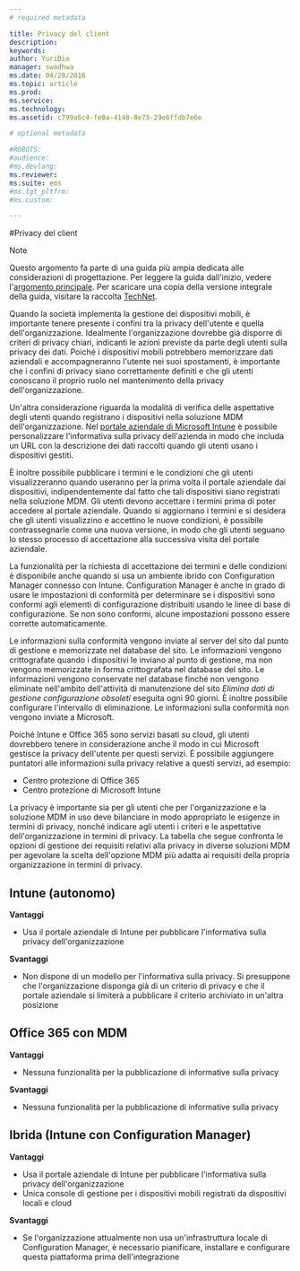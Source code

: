 ```yaml
---
# required metadata

title: Privacy del client
description:
keywords:
author: YuriDio
manager: swadhwa
ms.date: 04/28/2016
ms.topic: article
ms.prod:
ms.service:
ms.technology:
ms.assetid: c799a6c4-fe0a-4148-8e75-29e6ffdb7e6e

# optional metadata

#ROBOTS:
#audience:
#ms.devlang:
ms.reviewer: 
ms.suite: ems
#ms.tgt_pltfrm:
#ms.custom:

---
```


#Privacy del client

>[!NOTE]
>Questo argomento fa parte di una guida più ampia dedicata alle considerazioni di progettazione. Per leggere la guida dall'inizio, vedere l'[argomento principale](mdm-design-considerations-guide.md). Per scaricare una copia della versione integrale della guida, visitare la raccolta [TechNet](https://gallery.technet.microsoft.com/Mobile-Device-Management-7d401582).

Quando la società implementa la gestione dei dispositivi mobili, è importante tenere presente i confini tra la privacy dell'utente e quella dell'organizzazione. Idealmente l'organizzazione dovrebbe già disporre di criteri di privacy chiari, indicanti le azioni previste da parte degli utenti sulla privacy dei dati. Poiché i dispositivi mobili potrebbero memorizzare dati aziendali e accompagneranno l'utente nei suoi spostamenti, è importante che i confini di privacy siano correttamente definiti e che gli utenti conoscano il proprio ruolo nel mantenimento della privacy dell'organizzazione.
  
Un'altra considerazione riguarda la modalità di verifica delle aspettative degli utenti quando registrano i dispositivi nella soluzione MDM dell'organizzazione. Nel [portale aziendale di Microsoft Intune](https://technet.microsoft.com/library/dn646957.aspx) è possibile personalizzare l'informativa sulla privacy dell'azienda in modo che includa un URL con la descrizione dei dati raccolti quando gli utenti usano i dispositivi gestiti.
 
È inoltre possibile pubblicare i termini e le condizioni che gli utenti visualizzeranno quando useranno per la prima volta il portale aziendale dai dispositivi, indipendentemente dal fatto che tali dispositivi siano registrati nella soluzione MDM. Gli utenti devono accettare i termini prima di poter accedere al portale aziendale. Quando si aggiornano i termini e si desidera che gli utenti visualizzino e accettino le nuove condizioni, è possibile contrassegnarle come una nuova versione, in modo che gli utenti seguano lo stesso processo di accettazione alla successiva visita del portale aziendale. 

La funzionalità per la richiesta di accettazione dei termini e delle condizioni è disponibile anche quando si usa un ambiente ibrido con Configuration Manager connesso con Intune. Configuration Manager è anche in grado di usare le impostazioni di conformità per determinare se i dispositivi sono conformi agli elementi di configurazione distribuiti usando le linee di base di configurazione. Se non sono conformi, alcune impostazioni possono essere corrette automaticamente. 

Le informazioni sulla conformità vengono inviate al server del sito dal punto di gestione e memorizzate nel database del sito. Le informazioni vengono crittografate quando i dispositivi le inviano al punto di gestione, ma non vengono memorizzate in forma crittografata nel database del sito. Le informazioni vengono conservate nel database finché non vengono eliminate nell'ambito dell'attività di manutenzione del sito *Elimina dati di gestione configurazione obsoleti* eseguita ogni 90 giorni.  È inoltre possibile configurare l'intervallo di eliminazione. Le informazioni sulla conformità non vengono inviate a Microsoft.

Poiché Intune e Office 365 sono servizi basati su cloud, gli utenti dovrebbero tenere in considerazione anche il modo in cui Microsoft gestisce la privacy dell'utente per questi servizi. È possibile aggiungere puntatori alle informazioni sulla privacy relative a questi servizi, ad esempio:

- Centro protezione di Office 365
- Centro protezione di Microsoft Intune

La privacy è importante sia per gli utenti che per l'organizzazione e la soluzione MDM in uso deve bilanciare in modo appropriato le esigenze in termini di privacy, nonché indicare agli utenti i criteri e le aspettative dell'organizzazione in termini di privacy. La tabella che segue confronta le opzioni di gestione dei requisiti relativi alla privacy in diverse soluzioni MDM per agevolare la scelta dell'opzione MDM più adatta ai requisiti della propria organizzazione in termini di privacy.

## Intune (autonomo)

**Vantaggi**

- Usa il portale aziendale di Intune per pubblicare l'informativa sulla privacy dell'organizzazione

**Svantaggi**

- Non dispone di un modello per l'informativa sulla privacy. Si presuppone che l'organizzazione disponga già di un criterio di privacy e che il portale aziendale si limiterà a pubblicare il criterio archiviato in un'altra posizione

## Office 365 con MDM

**Vantaggi**

- Nessuna funzionalità per la pubblicazione di informative sulla privacy

**Svantaggi**

- Nessuna funzionalità per la pubblicazione di informative sulla privacy

## Ibrida (Intune con Configuration Manager)

**Vantaggi**

- Usa il portale aziendale di Intune per pubblicare l'informativa sulla privacy dell'organizzazione
- Unica console di gestione per i dispositivi mobili registrati da dispositivi locali e cloud

**Svantaggi**

- Se l'organizzazione attualmente non usa un'infrastruttura locale di Configuration Manager, è necessario pianificare, installare e configurare questa piattaforma prima dell'integrazione



<!--HONumber=Apr16_HO2-->


